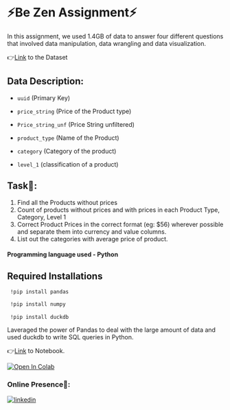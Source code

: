 # ⚡Be Zen Assignment⚡
In this assignment, we used 1.4GB of data to answer four different questions that involved data manipulation, data wrangling and data visualization.

👉[Link](https://drive.google.com/file/d/1AVg8ENuzzvmBWhzFRUgT1os7E8IO78Tq/view) to the Dataset

## Data Description:
* `uuid` (Primary Key)

* `price_string` (Price of the Product type)

* `Price_string_unf` (Price String unfiltered)

* `product_type` (Name of the Product)

* `category` (Category of the product)

* `level_1` (classification of a product)

## Task🚀:
1. Find all the Products without prices 
2. Count of products without prices and with prices in each Product Type, Category, Level 1 
3. Correct Product Prices in the correct format (eg: $56) wherever possible and separate them into currency and value columns. 
4. List out the categories with average price of product.

#### Programming language used - **Python**

## Required Installations
```bash
 !pip install pandas

 !pip install numpy
 
 !pip install duckdb
 ```

Laveraged the power of Pandas to deal with the large amount of data and used duckdb to write SQL queries in Python.

👉[Link](https://github.com/ushnak-tech/Be-Zen-Assignment/blob/main/Be_Zen.ipynb) to Notebook.

[![Open In Colab](https://colab.research.google.com/assets/colab-badge.svg)](https://colab.research.google.com/drive/1utpkc7Ctwal_vSUuPGCYqtnqQ_t0Fcwv?usp=sharing)

### Online Presence📲:
[![linkedin](https://img.shields.io/badge/linkedin-0A66C2?style=for-the-badge&logo=linkedin&logoColor=white)](https://www.linkedin.com/in/ushna-khan-686107206/)

